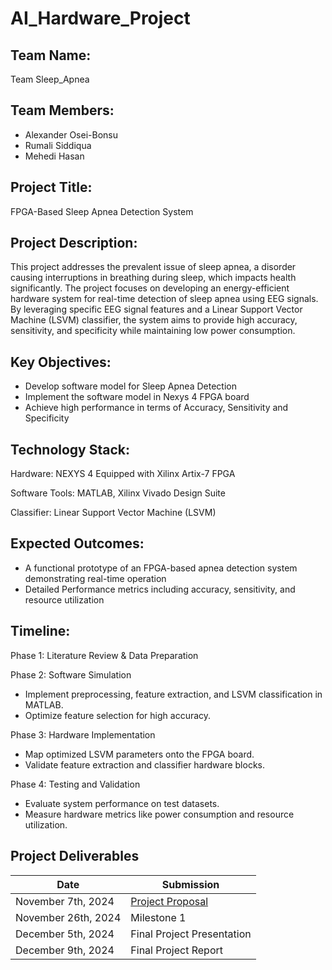 # AI_Hardware_Project

## Team Name: 
Team Sleep_Apnea

## Team Members:
- Alexander Osei-Bonsu
- Rumali Siddiqua
- Mehedi Hasan

## Project Title:
FPGA-Based Sleep Apnea Detection System

## Project Description:
This project addresses the prevalent issue of sleep apnea, a disorder causing interruptions in breathing during sleep, which impacts health significantly. The project focuses on developing an energy-efficient hardware system for real-time detection of sleep apnea using EEG signals. By leveraging specific EEG signal features and a Linear Support Vector Machine (LSVM) classifier, the system aims to provide high accuracy, sensitivity, and specificity while maintaining low power consumption.

## Key Objectives:
- Develop software model for Sleep Apnea Detection
- Implement the software model in Nexys 4 FPGA board
- Achieve high performance in terms of Accuracy, Sensitivity and Specificity

## Technology Stack:
Hardware: NEXYS 4 Equipped with Xilinx Artix-7 FPGA

Software Tools: MATLAB, Xilinx Vivado Design Suite

Classifier: Linear Support Vector Machine (LSVM)

## Expected Outcomes:
- A functional prototype of an FPGA-based apnea detection system demonstrating real-time operation
- Detailed Performance metrics including accuracy, sensitivity, and resource utilization

## Timeline:
Phase 1: Literature Review & Data Preparation

Phase 2: Software Simulation
- Implement preprocessing, feature extraction, and LSVM classification in MATLAB.
- Optimize feature selection for high accuracy.

Phase 3: Hardware Implementation
- Map optimized LSVM parameters onto the FPGA board.
- Validate feature extraction and classifier hardware blocks.

Phase 4: Testing and Validation
- Evaluate system performance on test datasets.
- Measure hardware metrics like power consumption and resource utilization.

## Project Deliverables

| Date                | Submission                                                      |
|---------------------|-----------------------------------------------------------------|
| November 7th, 2024  | [Project Proposal](https://github.com/Rumali-Siddiqua/AI_Hardware_FPGA_Sleep_Apnea/blob/main/Project_Proposal.md) |
| November 26th, 2024 | Milestone 1                                                     |
| December 5th, 2024  | Final Project Presentation                                      |
| December 9th, 2024  | Final Project Report                                            |


